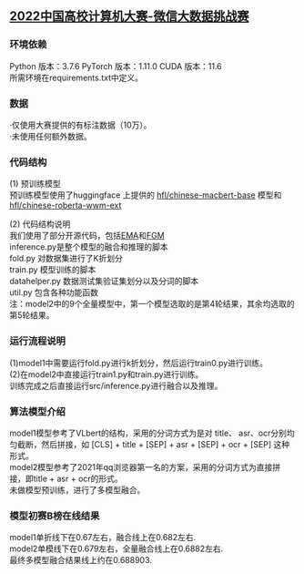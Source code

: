 ## [2022中国高校计算机大赛-微信大数据挑战赛](https://algo.weixin.qq.com/)

### 环境依赖<br>

Python 版本：3.7.6 PyTorch 版本：1.11.0 CUDA 版本：11.6<br>
所需环境在requirements.txt中定义。

### 数据<br>
·仅使用大赛提供的有标注数据（10万）。<br>
·未使用任何额外数据。<br>


### 代码结构<br>
(1) 预训练模型 <br> 
预训练模型使用了huggingface 上提供的 [hfl/chinese-macbert-base](https://huggingface.co/hfl/chinese-macbert-base) 模型和 [hfl/chinese-roberta-wwm-ext](https://huggingface.co/hfl/chinese-roberta-wwm-ext) <br> 
 
(2) 代码结构说明<br>
我们使用了部分开源代码，包括[EMA](https://blog.csdn.net/weixin_42677618/article/details/109778055)和[FGM](https://blog.csdn.net/qq_40176087/article/details/121512229)<br>
inference.py是整个模型的融合和推理的脚本<br>
fold.py 对数据集进行了K折划分<br>
train.py 模型训练的脚本<br>
datahelper.py 数据测试集验证集划分以及分词的脚本<br>
util.py 包含各种功能函数<br>
注：model2中的9个全量模型中，第一个模型选取的是第4轮结果，其余均选取的第5轮结果。<br>

### 运行流程说明<br>
(1)model1中需要运行fold.py进行k折划分，然后运行train0.py进行训练。<br>
(2)在model2中直接运行train1.py和train.py进行训练。<br>
训练完成之后直接运行src/inference.py进行融合以及推理。

### 算法模型介绍<br>
model1模型参考了VLbert的结构，采用的分词方式为是对 title、 asr、ocr分别均匀截断，然后拼接，如 [CLS] + title + [SEP] + asr + [SEP] + ocr + [SEP] 这种形式。<br>
model2模型参考了2021年qq浏览器第一名的方案，采用的分词方式为直接拼接，即title + asr + ocr的形式。<br>
未做模型预训练，进行了多模型融合。<br>

### 模型初赛B榜在线结果<br>
model1单折线下在0.67左右，融合线上在0.682左右.<br>
model2单模线下在0.679左右，全量融合线上在0.6882左右.<br>
最终多模型融合结果线上约在0.688903.<br>





